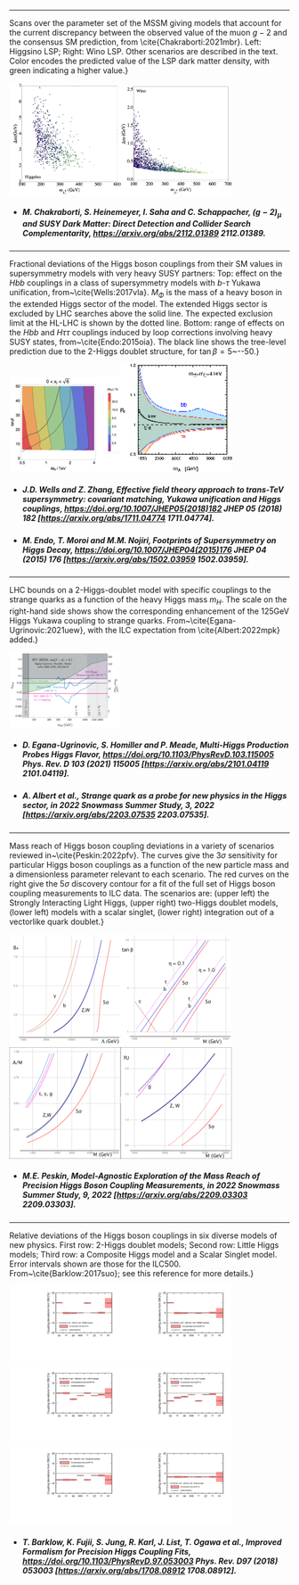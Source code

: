 
 
-----
Scans over the parameter set of the MSSM giving models that account for the current discrepancy between the observed value of the muon $g-2$ and the consensus SM prediction, from \cite{Chakraborti:2021mbr}.   Left: Higgsino LSP; Right: Wino LSP. Other scenarios are described in the text.  Color encodes the predicted value of the LSP dark matter density, with green indicating a higher value.}
 
[<img src="figures/higgsino_mn1_delm.png" width="200" />](figures/higgsino_mn1_delm.png)[<img src="figures/wino_mn1_delm.png" width="200" />](figures/wino_mn1_delm.png)

- ##### M. Chakraborti, S. Heinemeyer, I. Saha and C. Schappacher, $(g-2)_\mu$ and SUSY Dark Matter: Direct Detection and Collider Search Complementarity, https://arxiv.org/abs/2112.01389  2112.01389.  



 
-----
Fractional deviations of the Higgs boson couplings from their SM values in supersymmetry models with very heavy SUSY partners:  Top: effect on the $Hbb$ couplings in a  class of supersymmetry models with $b$-$\tau$ Yukawa unification, from~\cite{Wells:2017vla}.  $M_\Phi$ is the mass of a heavy boson in the extended Higgs sector of the model.   The extended Higgs sector is excluded by LHC searches above the solid line.  The expected exclusion limit at the HL-LHC is shown by the dotted line.  Bottom: range of effects on the $Hbb$ and $H\tau\tau$ couplings induced by loop corrections involving heavy SUSY states, from~\cite{Endo:2015oia}. The black line shows the tree-level prediction due to the 2-Higgs doublet structure, for $\tan\beta = 5$~--50.}
 
[<img src="figures/WellsZhang.png" width="200" />](figures/WellsZhang.pdf)[<img src="figures/EndoSUSY.png" width="200" />](figures/EndoSUSY.pdf)

- ##### J.D. Wells and Z. Zhang, Effective field theory approach to trans-TeV supersymmetry: covariant matching, Yukawa unification and Higgs couplings, https://doi.org/10.1007/JHEP05(2018)182 JHEP   05 (2018) 182 [https://arxiv.org/abs/1711.04774  1711.04774].  

- ##### M. Endo, T. Moroi and M.M. Nojiri, Footprints of Supersymmetry on Higgs Decay, https://doi.org/10.1007/JHEP04(2015)176 JHEP   04 (2015) 176 [https://arxiv.org/abs/1502.03959  1502.03959].  



 
-----
LHC bounds on a 2-Higgs-doublet model with specific couplings to the strange quarks as a function of the heavy Higgs mass $m_H$. The scale on the right-hand side shows show the corresponding enhancement of the 125GeV Higgs Yukawa coupling to strange quarks. From~\cite{Egana-Ugrinovic:2021uew}, with the ILC expectation from \cite{Albert:2022mpk} added.}
 
[<img src="figures/exclusion_plot_strange_Homller.png" width="200" />](figures/exclusion_plot_strange_Homller.pdf)

- ##### D. Egana-Ugrinovic, S. Homiller and P. Meade, Multi-Higgs Production Probes Higgs Flavor, https://doi.org/10.1103/PhysRevD.103.115005 Phys. Rev. D   103 (2021) 115005 [https://arxiv.org/abs/2101.04119  2101.04119].  

- ##### A. Albert et al., Strange quark as a probe for new physics in the Higgs sector,  in 2022 Snowmass Summer Study, 3, 2022 [https://arxiv.org/abs/2203.07535  2203.07535].  



 
-----
Mass reach of Higgs boson coupling deviations in  a variety of scenarios reviewed in~\cite{Peskin:2022pfv}.   The curves give the 3$\sigma$ sensitivity for particular Higgs boson couplings as a function of the new particle mass and a dimensionless parameter relevant to each scenario.  The red curves on the right give the 5$\sigma$ discovery contour for a fit of the full set of Higgs boson coupling measurements to ILC data.  The scenarios are:  (upper left) the Strongly Interacting Light Higgs, (upper right) two-Higgs doublet models, (lower left) models with a scalar singlet, (lower right) integration out of a vectorlike quark doublet.}
 
[<img src="figures/SILH.png" width="200" />](figures/SILH.pdf)[<img src="figures/THDMII.png" width="200" />](figures/THDMII.pdf)[<img src="figures/singlet.png" width="200" />](figures/singlet.pdf)[<img src="figures/vectorlike.png" width="200" />](figures/vectorlike.pdf)

- ##### M.E. Peskin, Model-Agnostic Exploration of the Mass Reach of Precision Higgs Boson Coupling Measurements,  in 2022 Snowmass Summer Study, 9, 2022 [https://arxiv.org/abs/2209.03303  2209.03303].  



 
-----
Relative deviations of the Higgs boson couplings in six  diverse models of new physics. First row: 2-Higgs doublet models; Second row: Little Higgs models; Third row: a Composite Higgs model and a Scalar Singlet model. Error intervals shown are those for the ILC500.  From~\cite{Barklow:2017suo}; see this reference for more details.}
 
[<img src="figures/coup_dev_500_2HDM-II.png" width="200" />](figures/coup_dev_500_2HDM-II.pdf)[<img src="figures/coup_dev_500_2HDM-Y.png" width="200" />](figures/coup_dev_500_2HDM-Y.pdf)[<img src="figures/coup_dev_500_LHT-6.png" width="200" />](figures/coup_dev_500_LHT-6.pdf)[<img src="figures/coup_dev_500_LHT-7.png" width="200" />](figures/coup_dev_500_LHT-7.pdf)[<img src="figures/coup_dev_500_Composite.png" width="200" />](figures/coup_dev_500_Composite.pdf)[<img src="figures/coup_dev_500_Singlet.png" width="200" />](figures/coup_dev_500_Singlet.pdf)

- ##### T. Barklow, K. Fujii, S. Jung, R. Karl, J. List, T. Ogawa et al., Improved Formalism for Precision Higgs Coupling Fits, https://doi.org/10.1103/PhysRevD.97.053003 Phys. Rev.   D97 (2018) 053003 [https://arxiv.org/abs/1708.08912  1708.08912].  


